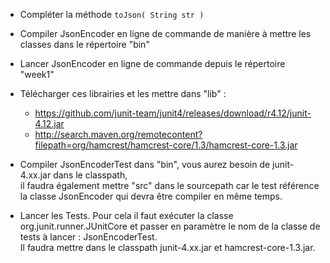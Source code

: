 
* Compléter la méthode `toJson( String str )`

* Compiler JsonEncoder en ligne de commande de manière à mettre les classes dans le répertoire "bin"

* Lancer JsonEncoder en ligne de commande depuis le répertoire "week1"

* Télécharger ces librairies et les mettre dans "lib" :
  * https://github.com/junit-team/junit4/releases/download/r4.12/junit-4.12.jar
  * http://search.maven.org/remotecontent?filepath=org/hamcrest/hamcrest-core/1.3/hamcrest-core-1.3.jar

* Compiler JsonEncoderTest dans "bin", vous aurez besoin de junit-4.xx.jar dans le classpath,  
il faudra également mettre "src" dans le sourcepath car le test référence la classe JsonEncoder qui devra
être compiler en même temps.

* Lancer les Tests. Pour cela il faut exécuter la classe org.junit.runner.JUnitCore et passer en paramètre
le nom de la classe de tests à lancer : JsonEncoderTest.  
Il faudra mettre dans le classpath junit-4.xx.jar et hamcrest-core-1.3.jar.

